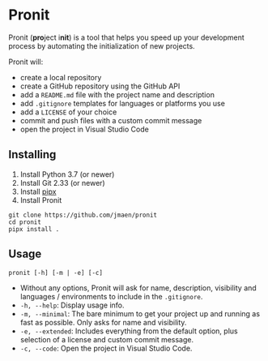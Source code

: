# Pronit
Pronit (**pro**ject i**nit**) is a tool that helps you speed up your development process by automating the initialization of new projects.

Pronit will:
- create a local repository
- create a GitHub repository using the GitHub API
- add a `README.md` file with the project name and description
- add `.gitignore` templates for languages or platforms you use
- add a `LICENSE` of your choice
- commit and push files with a custom commit message
- open the project in Visual Studio Code

## Installing
1. Install Python 3.7 (or newer)
2. Install Git 2.33 (or newer)
3. Install [pipx](https://github.com/pypa/pipx#install-pipx)
4. Install Pronit
```
git clone https://github.com/jmaen/pronit
cd pronit
pipx install .
```

## Usage
```
pronit [-h] [-m | -e] [-c]
```

- Without any options, Pronit will ask for name, description, visibility and languages / environments to include in the `.gitignore`.
- `-h, --help`:
Display usage info.
- `-m, --minimal`:
The bare minimum to get your project up and running as fast as possible. Only asks for name and visibility.
- `-e, --extended`:
Includes everything from the default option, plus selection of a license and custom commit message.
- `-c, --code`:
Open the project in Visual Studio Code.
